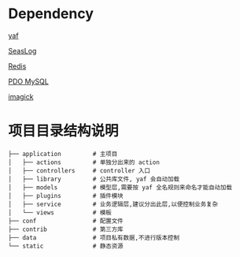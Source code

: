 # Dependency

[yaf](https://github.com/laruence/php-yaf)

[SeasLog](https://github.com/Neeke/SeasLog)

[Redis](https://github.com/owlient/phpredis)

[PDO MySQL](http://php.net/manual/en/ref.pdo-mysql.php)

[imagick](https://github.com/mkoppanen/imagick/)

# 项目目录结构说明

```
├── application         # 主项目
│   ├── actions         # 单独分出来的 action
│   ├── controllers     # controller 入口
│   ├── library         # 公共库文件, yaf 会自动加载
│   ├── models          # 模型层,需要按 yaf 全名规则来命名才能自动加载
│   ├── plugins         # 插件模块
│   ├── service         # 业务逻辑层,建议分出此层,以便控制业务复杂
│   └── views           # 模板
├── conf                # 配置文件
├── contrib             # 第三方库
├── data                # 项目私有数据,不进行版本控制
└── static              # 静态资源
```

